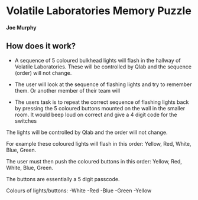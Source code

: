 # Volatile Laboratories Memory Puzzle
#### Joe Murphy


 
## How does it work?
* A sequence of 5 coloured bulkhead lights will flash in the hallway of Volatile Laboratories. These will be controlled by Qlab and the sequence (order) will not change.

* The user will look at the sequence of flashing lights and try to remember them. Or another member of their team will 

* The users task is to repeat the correct sequence of flashing lights back by pressing the 5 coloured buttons mounted on the wall in the smaller room. It would beep loud on correct and give a 4 digit code for the switches 

The lights will be controlled by Qlab and the order will not change. 


For example these coloured lights will flash in this order: Yellow, Red, White, Blue, Green.

The user must then push the coloured buttons in this order: Yellow, Red, White, Blue, Green.

The buttons are essentially a 5 digit passcode.

Colours of lights/buttons:
-White
-Red
-Blue
-Green
-Yellow
